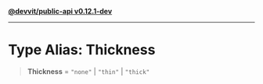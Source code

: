 [**@devvit/public-api v0.12.1-dev**](../../../../../../README.md)

---

# Type Alias: Thickness

> **Thickness** = `"none"` \| `"thin"` \| `"thick"`

